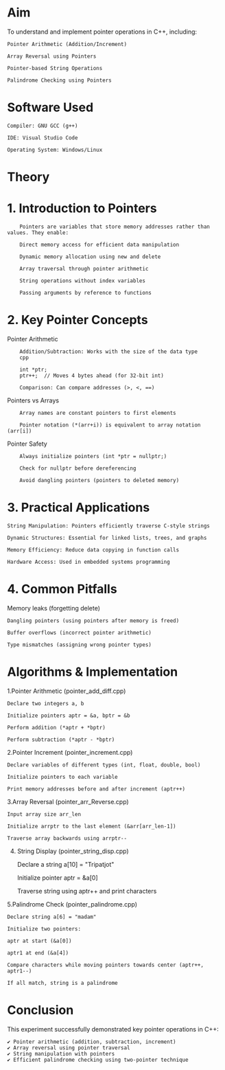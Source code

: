 # Aim
To understand and implement pointer operations in C++, including:

    Pointer Arithmetic (Addition/Increment)
    
    Array Reversal using Pointers
    
    Pointer-based String Operations
    
    Palindrome Checking using Pointers
# Software Used
    Compiler: GNU GCC (g++)

    IDE: Visual Studio Code

    Operating System: Windows/Linux

# Theory

# 1. Introduction to Pointers

        Pointers are variables that store memory addresses rather than values. They enable:
        
        Direct memory access for efficient data manipulation
        
        Dynamic memory allocation using new and delete
        
        Array traversal through pointer arithmetic
        
        String operations without index variables
        
        Passing arguments by reference to functions

# 2. Key Pointer Concepts

Pointer Arithmetic

        Addition/Subtraction: Works with the size of the data type
        cpp
        
        int *ptr; 
        ptr++;  // Moves 4 bytes ahead (for 32-bit int)

        Comparison: Can compare addresses (>, <, ==)

Pointers vs Arrays

        Array names are constant pointers to first elements

        Pointer notation (*(arr+i)) is equivalent to array notation (arr[i])

Pointer Safety

        Always initialize pointers (int *ptr = nullptr;)

        Check for nullptr before dereferencing

        Avoid dangling pointers (pointers to deleted memory)

# 3. Practical Applications
    String Manipulation: Pointers efficiently traverse C-style strings

    Dynamic Structures: Essential for linked lists, trees, and graphs

    Memory Efficiency: Reduce data copying in function calls

    Hardware Access: Used in embedded systems programming
# 4. Common Pitfalls
   Memory leaks (forgetting delete)

    Dangling pointers (using pointers after memory is freed)

    Buffer overflows (incorrect pointer arithmetic)

    Type mismatches (assigning wrong pointer types)

# Algorithms & Implementation
1.Pointer Arithmetic (pointer_add_diff.cpp)

    Declare two integers a, b
    
    Initialize pointers aptr = &a, bptr = &b
    
    Perform addition (*aptr + *bptr)
    
    Perform subtraction (*aptr - *bptr)

2.Pointer Increment (pointer_increment.cpp)

    Declare variables of different types (int, float, double, bool)
    
    Initialize pointers to each variable
    
    Print memory addresses before and after increment (aptr++)

3.Array Reversal (pointer_arr_Reverse.cpp)

    Input array size arr_len

    Initialize arrptr to the last element (&arr[arr_len-1])

    Traverse array backwards using arrptr--

4. String Display (pointer_string_disp.cpp)

    Declare a string a[10] = "Tripatjot"

    Initialize pointer aptr = &a[0]

    Traverse string using aptr++ and print characters

5.Palindrome Check (pointer_palindrome.cpp)

    Declare string a[6] = "madam"

    Initialize two pointers:

    aptr at start (&a[0])

    aptr1 at end (&a[4])

    Compare characters while moving pointers towards center (aptr++, aptr1--)

    If all match, string is a palindrome

# Conclusion
This experiment successfully demonstrated key pointer operations in C++:

    ✔ Pointer arithmetic (addition, subtraction, increment)
    ✔ Array reversal using pointer traversal
    ✔ String manipulation with pointers
    ✔ Efficient palindrome checking using two-pointer technique
